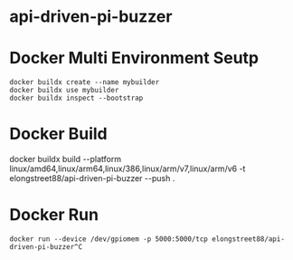 # api-driven-pi-buzzer

# Docker Multi Environment Seutp
```
docker buildx create --name mybuilder
docker buildx use mybuilder
docker buildx inspect --bootstrap
```

# Docker Build
docker buildx build --platform linux/amd64,linux/arm64,linux/386,linux/arm/v7,linux/arm/v6 -t elongstreet88/api-driven-pi-buzzer --push .

# Docker Run
```
docker run --device /dev/gpiomem -p 5000:5000/tcp elongstreet88/api-driven-pi-buzzer^C
```
